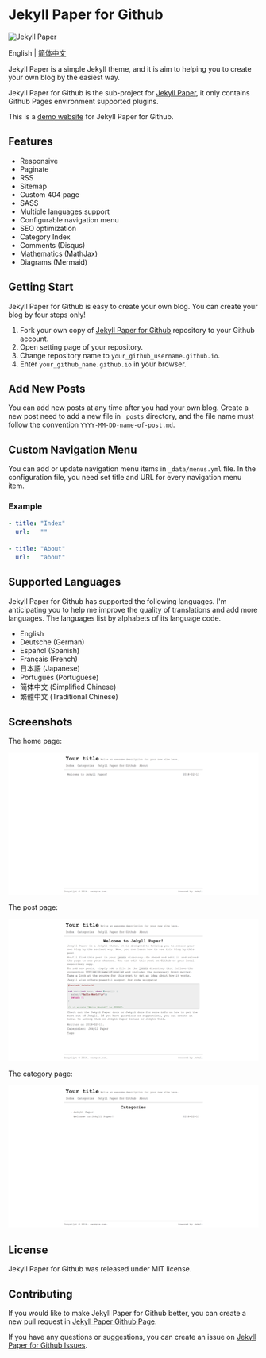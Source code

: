 # Jekyll Paper for Github

![Jekyll Paper](./favicon.ico)

English | [简体中文](./README-CN.md)

Jekyll Paper is a simple Jekyll theme, and it is aim to helping you to create your own blog by the easiest way.

Jekyll Paper for Github is the sub-project for [Jekyll Paper][jekyll-paper], it only contains Github Pages environment supported plugins.

This is a [demo website](https://www.ghosind.com) for Jekyll Paper for Github.

## Features

- Responsive
- Paginate
- RSS
- Sitemap
- Custom 404 page
- SASS
- Multiple languages support
- Configurable navigation menu
- SEO optimization
- Category Index
- Comments (Disqus)
- Mathematics (MathJax)
- Diagrams (Mermaid)

## Getting Start

Jekyll Paper for Github is easy to create your own blog. You can create your blog by four steps only!

1. Fork your own copy of [Jekyll Paper for Github][jekyll-paper-github] repository to your Github account.
2. Open setting page of your repository.
3. Change repository name to `your_github_username.github.io`.
4. Enter `your_github_name.github.io` in your browser.

## Add New Posts

You can add new posts at any time after you had your own blog. Create a new post need to add a new file in `_posts` directory, and the file name must follow the convention `YYYY-MM-DD-name-of-post.md`.

## Custom Navigation Menu

You can add or update navigation menu items in `_data/menus.yml` file. In the configuration file, you need set title and URL for every navigation menu item.

### Example

```yml
- title: "Index"
  url:   ""

- title: "About"
  url:   "about"
```

## Supported Languages

Jekyll Paper for Github has supported the following languages. I'm anticipating you to help me improve the quality of translations and add more languages. The languages list by alphabets of its language code.

- English
- Deutsche (German)
- Español (Spanish)
- Français (French)
- 日本語 (Japanese)
- Português (Portuguese)
- 简体中文 (Simplified Chinese)
- 繁體中文 (Traditional Chinese)

## Screenshots

The home page:

![Index Screenshot](./assets/images/index-screenshot.png)

The post page:

![Post Screenshot](./assets/images/post-screenshot.png)

The category page:

![Category Screenshot](./assets/images/category-screenshot.png)

## License

Jekyll Paper for Github was released under MIT license.

## Contributing

If you would like to make Jekyll Paper for Github better, you can create a new pull request in [Jekyll Paper Github Page][jekyll-paper-github].

If you have any questions or suggestions, you can create an issue on [Jekyll Paper for Github Issues][jekyll-paper-github-issues].

[jekyll-paper]: https://github.com/ghosind/Jekyll-Paper
[jekyll-paper-github]: https://github.com/ghosind/Jekyll-Paper-Github
[jekyll-paper-github-issues]: https://github.com/ghosind/Jekyll-Paper-Github/issues

